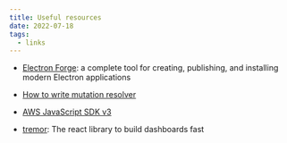 ```yaml
---
title: Useful resources
date: 2022-07-18
tags:
  - links
---
```


- [Electron Forge](https://www.electronforge.io/): a complete tool for creating, publishing, and installing modern Electron applications

- [How to write mutation resolver](https://www.apollographql.com/tutorials/fullstack-quickstart/writing-mutation-resolvers)

- [AWS JavaScript SDK v3](https://docs.aws.amazon.com/AWSJavaScriptSDK/v3/latest/index.html)

- [tremor](https://github.com/tremorlabs/tremor): The react library to build dashboards fast

